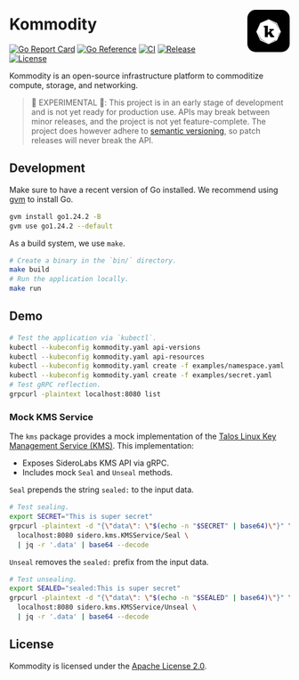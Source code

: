 <img src="public/kommodity-logo.jpeg" alt="Kommodity Logo" style="border-radius: 15px; max-width: 150px; width: 15%; float: right; margin-top: 30px; margin-left: 30px; margin-bottom: 30px;"/>

# Kommodity

[![Go Report Card](https://img.shields.io/badge/go%20report-A+-brightgreen?style=flat-square)](https://goreportcard.com/report/github.com/kommodity-io/kommodity)
[![Go Reference](https://img.shields.io/badge/godoc-reference-blue?style=flat-square)](https://pkg.go.dev/github.com/kommodity-io/kommodity)
[![CI](https://img.shields.io/github/actions/workflow/status/kommodity-io/kommodity/release.yml?branch=main&label=ci&style=flat-square)](https://github.com/kommodity-io/kommodity/actions)
[![Release](https://img.shields.io/github/v/release/kommodity-io/kommodity?include_prereleases&label=release&style=flat-square)](https://github.com/kommodity-io/kommodity/releases)
[![License](https://img.shields.io/github/license/kommodity-io/kommodity?style=flat-square)](https://github.com/kommodity-io/kommodity/blob/main/LICENSE)

Kommodity is an open-source infrastructure platform to commoditize compute, storage, and networking.

> 🚧 EXPERIMENTAL 🚧: This project is in an early stage of development and is not yet ready for production use. APIs may break between minor releases, and the project is not yet feature-complete. The project does however adhere to [semantic versioning][semver], so patch releases will never break the API.

## Development

Make sure to have a recent version of Go installed. We recommend using [gvm][gvm] to install Go.

```bash
gvm install go1.24.2 -B
gvm use go1.24.2 --default
```

As a build system, we use `make`.

```bash
# Create a binary in the `bin/` directory.
make build
# Run the application locally.
make run
```

## Demo

```bash
# Test the application via `kubectl`.
kubectl --kubeconfig kommodity.yaml api-versions
kubectl --kubeconfig kommodity.yaml api-resources
kubectl --kubeconfig kommodity.yaml create -f examples/namespace.yaml
kubectl --kubeconfig kommodity.yaml create -f examples/secret.yaml
# Test gRPC reflection.
grpcurl -plaintext localhost:8080 list
```

### Mock KMS Service

The `kms` package provides a mock implementation of the [Talos Linux Key Management Service (KMS)][talos-kms-api]. This implementation:

- Exposes SideroLabs KMS API via gRPC.
- Includes mock `Seal` and `Unseal` methods.

`Seal` prepends the string `sealed:` to the input data.

```bash
# Test sealing.
export SECRET="This is super secret"
grpcurl -plaintext -d "{\"data\": \"$(echo -n "$SECRET" | base64)\"}" \
  localhost:8080 sidero.kms.KMSService/Seal \
  | jq -r '.data' | base64 --decode
```

`Unseal` removes the `sealed:` prefix from the input data.

```bash
# Test unsealing.
export SEALED="sealed:This is super secret"
grpcurl -plaintext -d "{\"data\": \"$(echo -n "$SEALED" | base64)\"}" \
  localhost:8080 sidero.kms.KMSService/Unseal \
  | jq -r '.data' | base64 --decode
```

## License

Kommodity is licensed under the [Apache License 2.0](LICENSE).

[gvm]: https://github.com/moovweb/gvm
[talos-kms-api]: https://github.com/siderolabs/kms-client/blob/main/api/kms/kms.proto
[semver]: https://semver.org
